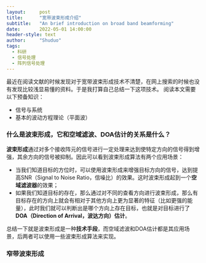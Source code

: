```yaml
---
layout:     post
title:      "宽带波束形成介绍"
subtitle:   "An brief introduction on broad band beamforming"
date:       2022-05-01 14:00:00
header-style: text
author:     "Shuduo"
tags:
  - 科研
  - 信号处理
  - 阵列信号处理
---
```

最近在阅读文献的时候发现对于宽带波束形成技术不清楚，在网上搜索的时候也没有发现比较浅显易懂的资料。于是我打算自己总结一下这项技术。
阅读本文需要以下预备知识：
- 信号与系统
- 基本的波动方程理论（平面波）

### 什么是波束形成，它和空域滤波、DOA估计的关系是什么？
**波束形成**通过对多个接收阵元的信号进行一定处理来达到使特定方向的信号得到增强，其余方向的信号被抑制。因此可以看到波束形成算法有两个应用场景：
- 当我们知道目标的方位时，可以使用波束形成来增强目标方向的信号，达到提高SNR（Signal to Noise Ratio，信噪比）的效果。这时波束形成起到一个**空域滤波器**的效果；
- 如果我们知道目标的存在，那么通过对不同的查看方向进行波束形成，那么有目标存在的方向上就会有相对于其他方向上更为显著的特征（比如更强的能量），此时我们就可以判断出是哪个方向上存在目标，也就是对目标进行了**DOA（Direction of Arrival，波达方向）估计**。

总结一下就是波束形成是一种**技术手段**，而空域滤波和DOA估计都是其应用场景，后两者可以使用一些波束形成算法来实现。


### 窄带波束形成



